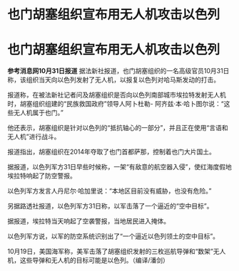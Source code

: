 # 也门胡塞组织宣布用无人机攻击以色列

# 也门胡塞组织宣布用无人机攻击以色列

**参考消息网10月31日报道** 据法新社报道，也门胡塞组织的一名高级官员10月31日称，该组织当天向以色列发射了无人机，以报复以色列对哈马斯发动的打击。

报道称，在被法新社记者问及胡塞组织是否向以色列南部城市埃拉特发射无人机时，胡塞组织组建的“民族救国政府”领导人阿卜杜勒-
阿齐兹·本·哈卜图尔说：“这些无人机属于也门。”

他还表示，胡塞组织是针对以色列的“抵抗轴心的一部分”，并且正在使用“言语和无人机”进行战斗。

报道指出，胡塞组织在2014年夺取了也门首都萨那，控制着也门大片国土。

据报道，以色列军方31日早些时候称，一架“有敌意的航空器入侵”，使红海度假地埃拉特响起了防空警报。

以色列军方发言人丹尼尔·哈加里说：“本地区目前没有威胁，也没有危险。”

另据路透社报道，以色列军方31日称，以军击落了一个逼近的“空中目标”。

据报道，埃拉特当天响起了空袭警报，当地居民进入掩体。

以色列军方说，以军的防空系统识别出了“一个逼近以色列领土的空中目标”。

10月19日，美国海军称，美军击落了胡塞组织发射的三枚巡航导弹和“数架”无人机，这些导弹和无人机的目标可能是以色列。（编译/潘剑）


